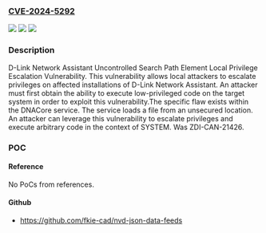 ### [CVE-2024-5292](https://cve.mitre.org/cgi-bin/cvename.cgi?name=CVE-2024-5292)
![](https://img.shields.io/static/v1?label=Product&message=Network%20Assistant&color=blue)
![](https://img.shields.io/static/v1?label=Version&message=4.0.0.21%20&color=brightgreen)
![](https://img.shields.io/static/v1?label=Vulnerability&message=CWE-427%3A%20Uncontrolled%20Search%20Path%20Element&color=brightgreen)

### Description

D-Link Network Assistant Uncontrolled Search Path Element Local Privilege Escalation Vulnerability. This vulnerability allows local attackers to escalate privileges on affected installations of D-Link Network Assistant. An attacker must first obtain the ability to execute low-privileged code on the target system in order to exploit this vulnerability.The specific flaw exists within the DNACore service. The service loads a file from an unsecured location. An attacker can leverage this vulnerability to escalate privileges and execute arbitrary code in the context of SYSTEM. Was ZDI-CAN-21426.

### POC

#### Reference
No PoCs from references.

#### Github
- https://github.com/fkie-cad/nvd-json-data-feeds

